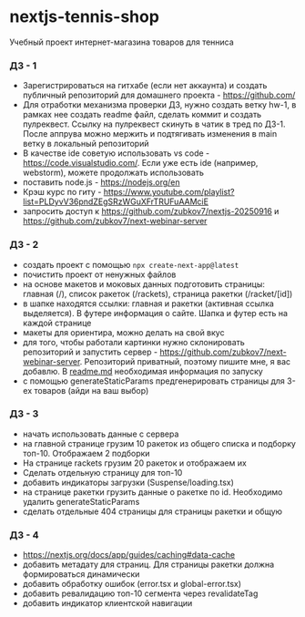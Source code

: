 # nextjs-tennis-shop
Учебный проект интернет-магазина товаров для тенниса

### ДЗ - 1

- Зарегистрироваться на гитхабе (если нет аккаунта) и создать публичный репозиторий для домашнего проекта - https://github.com/
- Для отработки механизма проверки ДЗ, нужно создать ветку hw-1, в рамках нее создать readme файл, сделать коммит и создать пулреквест. Ссылку на пулреквест скинуть в чатик в тред по ДЗ-1. После аппрува можно мержить и подтягивать изменения в main ветку в локальный репозиторий
- В качестве ide советую использовать vs code - https://code.visualstudio.com/. Если уже есть ide (например, webstorm), можете продолжать использовать
- поставить node.js - https://nodejs.org/en
- Крэш курс по гиту - https://www.youtube.com/playlist?list=PLDyvV36pndZEgSRzWGuXFrTRUFuAAMciE
- запросить доступ к https://github.com/zubkov7/nextjs-20250916 и https://github.com/zubkov7/next-webinar-server

### ДЗ - 2

- создать проект с помощью `npx create-next-app@latest`
- почистить проект от ненужных файлов
- на основе макетов и моковых данных подготовить страницы: главная (/), список ракеток (/rackets), страница ракетки (/racket/[id])
- в шапке находятся ссылки: главная и ракетки (активная ссылка выделяется). В футере информация о сайте. Шапка и футер есть на каждой странице
- макеты для ориентира, можно делать на свой вкус
- для того, чтобы работали картинки нужно склонировать репозиторий и запустить сервер - https://github.com/zubkov7/next-webinar-server. Репозиторий приватный, поэтому пишите мне, я вас добавлю. В [readme.md](http://readme.md) необходимая информация по запуску
- с помощью generateStaticParams предгенерировать страницы для 3-ех товаров (айди на ваш выбор)

### ДЗ - 3

- начать использовать данные с сервера
- на главной странице грузим 10 ракеток из общего списка и подборку топ-10. Отображаем 2 подборки
- На странице rackets грузим 20 ракеток и отображаем их
- Сделать отдельную страницу для топ-10
- добавить индикаторы загрузки (Suspense/loading.tsx)
- на странице ракетки грузить данные о ракетке по id. Необходимо удалить generateStaticParams
- сделать отдельные 404 страницы для страницы ракетки и общую

### ДЗ - 4

- https://nextjs.org/docs/app/guides/caching#data-cache
- добавить метадату для страниц. Для страницы ракетки должна формироваться динамически
- добавить обработку ошибок (error.tsx и global-error.tsx)
- добавить ревалидацию топ-10 сегмента через revalidateTag
- добавить индикатор клиентской навигации
